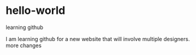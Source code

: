 # hello-world
learning github

I am learning github for a new website that will involve multiple designers.
more changes
